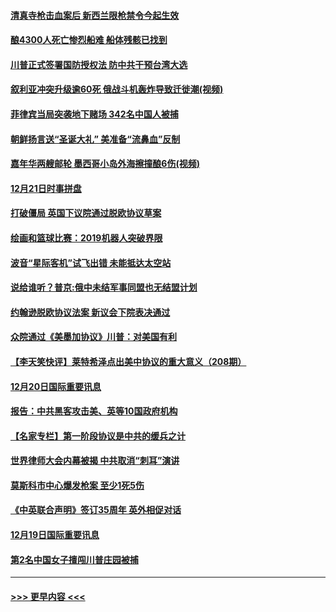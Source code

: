 #### [清真寺枪击血案后 新西兰限枪禁令今起生效](../pages/prog202/a102734655.md?t=12212222) 
#### [酿4300人死亡惨烈船难 船体残骸已找到](../pages/prog202/a102734585.md?t=12212222) 
#### [川普正式签署国防授权法 防中共干预台湾大选](../pages/prog202/a102734587.md?t=12212222) 
#### [叙利亚冲突升级逾60死 俄战斗机轰炸导致迁徙潮(视频)](../pages/prog202/a102734403.md?t=12212222) 
#### [菲律宾当局突袭地下赌场 342名中国人被捕](../pages/prog202/a102734392.md?t=12212222) 
#### [朝鲜扬言送“圣诞大礼” 美准备“流鼻血”反制](../pages/prog202/a102734387.md?t=12212222) 
#### [嘉年华两艘邮轮 墨西哥小岛外海擦撞酿6伤(视频)](../pages/prog202/a102734357.md?t=12212222) 
#### [12月21日时事拼盘](../pages/prog202/a102734213.md?t=12212222) 
#### [打破僵局 英国下议院通过脱欧协议草案](../pages/prog202/a102734197.md?t=12212222) 
#### [绘画和篮球比赛：2019机器人突破界限](../pages/prog202/a102734175.md?t=12212222) 
#### [波音“星际客机”试飞出错 未能抵达太空站](../pages/prog202/a102734149.md?t=12212222) 
#### [说给谁听？普京:俄中未结军事同盟也无结盟计划](../pages/prog202/a102734128.md?t=12212222) 
#### [约翰逊脱欧协议法案 新议会下院表决通过](../pages/prog202/a102734008.md?t=12212222) 
#### [众院通过《美墨加协议》川普：对美国有利](../pages/prog202/a102733996.md?t=12212222) 
#### [【李天笑快评】莱特希泽点出美中协议的重大意义（208期）](../pages/prog202/a102733955.md?t=12212222) 
#### [12月20日国际重要讯息](../pages/prog202/a102733811.md?t=12212222) 
#### [报告：中共黑客攻击美、英等10国政府机构](../pages/prog202/a102733695.md?t=12212222) 
#### [【名家专栏】第一阶段协议是中共的缓兵之计](../pages/prog202/a102733104.md?t=12212222) 
#### [世界律师大会内幕被揭 中共取消“刺耳”演讲](../pages/prog202/a102733621.md?t=12212222) 
#### [莫斯科市中心爆发枪案 至少1死5伤](../pages/prog202/a102733367.md?t=12212222) 
#### [《中英联合声明》签订35周年 英外相促对话](../pages/prog202/a102733192.md?t=12212222) 
#### [12月19日国际重要讯息](../pages/prog202/a102732934.md?t=12212222) 
#### [第2名中国女子擅闯川普庄园被捕](../pages/prog202/a102732884.md?t=12212222) 

----
#### [ >>> 更早内容 <<< ](../indexes/prog202-earlier.md)
